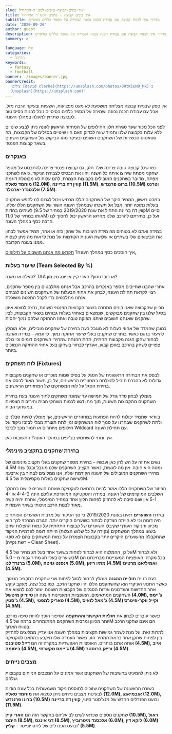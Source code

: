 ```yaml
---
slug: איך-בונים-קבוצה-טיפים-למנג'ר-המתחיל
title: איך בונים קבוצה - טיפים למנג'ר המתחיל
subtitle: מדריך איך לבנות קבוצה עם עבודת הכנה נכונה ושמירה על מספר כללים בסיסיים
date: '2020-09-26'
author: guest
description: מדריך איך לבנות קבוצה עם עבודת הכנה נכונה ושמירה על מספר כללים בסיסיים
summery: >

language: he
categories:
  - הדרכה
keywords:
  - fantasy
  - football
banner: ./images/banner.jpg
bannerCredit:
  'צילום [david clarke](https://unsplash.com/photos/DRtKiuN9_Mk) ב
  [Unsplash](https://unsplash.com)'
---
```


<p>
  אין ספק שבניית קבוצה מצליחה מושפעת לא מעט מפציעות, השעיות ובעיקר הרבה מזל, אבל
  עם עבודת הכנה נכונה ושמירה על מספר כללים בסיסיים נוכל לבנות בסיס טוב לקבוצה
  שתרוץ למעלה במהלך העונה.
</p>
<p>
  לפני הכל נזכור שעד סגירת חלון החילופים של המחזור הראשון לעונה ניתן לבצע
  שינויים ללא עלות בקבוצה שלנו ותמיד שווה לבדוק האם היו שינויים בסגלים של
  הקבוצות, מה סטאטוס הכשירות של השחקנים השונים ובעיקר מהו הביקוש של השחקנים
  השונים בשאר קבוצות הפנטזי.
</p>
<h3>באנקרים</h3>
<p>
  כמו שכל קבוצה טובה צריכה שלד חזק, גם קבוצת פנטזי צריכה להתבסס על מספר שחקני
  מפתח שירוצו איתה כל השנה ויהוו את הבסיס לצבירת הניקוד. כיאה לשחקני מפתח, מדובר
  בשחקנים המובילים בקבוצות הצמרת, להם עלות לא מבוטלת דוגמת
  <strong>
  מוחמד סאלח (12.0M)</strong>, <strong>
  קווין דה בריינה (11.5M)</strong>, <strong>
  ברונו פרננדש (10.5M)</strong> ו<strong>טרנט אלכסנדר-ארנולד (7.5M)</strong>.
</p>
<p>
  במבט ראשון, המחיר היקר של השחקנים הללו מרתיע ויכול לגרום לנו לחפש שחקנים בעלות
  נמוכה יותר, אבל אל תשכחו שבמהלך העונה השווי של השחקנים הללו עולה, לעיתים בחדות
  (קווין דה בריינה התחיל את עונת 2019/2020 במחיר של 9.5M וסיים אותו במחיר של
  11.0M) ועל כן, בחירתם להרכב שלנו מהרגע הראשון יכול לחסוך לנו הרבה כסף במהלך
  העונה.
</p>
<p>
  במידה ואתם לא בטוחים מה מידת היציבות של שחקן כזה או אחר, תמיד אפשר לבחון את
  הביצועים שלו בשתיים או שלושת העונות הקודמות על מנת לראות מה ניתן לצפות ממנו
  בעונה הקרובה.
</p>
<p class="comment-link">
  איך חוסכים כסף במהלך העונה?
  <a href="חילופים-ככה-עושים-את-זה-נכון" class="link">תקראו מה אנחנו חושבים על חילופים.</a>
</p>
<h3>שיעור בעלות (Team Selected By %)</h3>
<p>סאלח או מאנה? TAA או רוברטסון? הארי קיין או יונג מין סון?</p>
<p>
  אחרי שהבנו שחייבים מספר באנקרים בהרכב אבל אנחנו מתלבטים בין מספר שחקנים, רצוי
  לקראת תחילת העונה, לבחון את אחוזי הבעלות של השחקנים השונים לגביהם אנחנו
  מתלבטים כדי לקבל החלטה מושכלת.
</p>
<p>
  מכיוון שהקבוצה שאנו בונים מתחרה בשאר הקבוצות הפנטזי השונות, נרצה למצוא איזון
  בסגל שלנו בין שחקנים מבוקשים, שנמצאים באחוזי בעלות גבוהים בשאר הקבוצות, לבין
  שחקנים שאנחנו חושבים שיתנו תפוקה טובה ואחוז ההחזקה שלהם נמוך יחסית.
</p>
<p>
  כמובן שהמדד של אחוזי בעלות לא מוגבל בעת בחירה של שחקנים מובילים, אלא מומלץ
  להיעזר בו גם כאשר בוחרים שחקנים בעלי שיעור אחזקה נמוך. לדוגמא – במידה וארצה
  לבחור שחקן הגנה מקבוצת תחתית, תחת ההנחה שמחירי השחקנים דומים וכי כולם צפויים
  לשחק בהרכב באופן קבוע, אעדיף לבחור בשחקן בעל אחוזי ההחזקה הנמוכים ביותר.
</p>
<h3>לוח משחקים (Fixtures)</h3>
<p>
  לבסס את הבחירה הראשונית של הסגל על בסיס שמות מוכרים או שחקנים מקבוצות גדולות
  לא בהכרח תוביל להצלחה במחזורים הראשונים, על כן, חשוב מאוד לבסס את בחירת הסגל
  על לוח המשחקים של המחזורים הראשונים.
</p>
<p>
  מומלץ לבחון סדר גודל של חמישה עד שמונה משחקים לתוך העונה בעת בחירת השחקנים
  מהקבוצות השונות, תוך מתן דגש לכמות משחקי הבית והיריבות הצפויות במשחקי הבית.
</p>
<p>
  בוודאי שתמיד יכולות להיות הפתעות במחזורים הראשונים, אך מומלץ להיות סבלניים
  ולתת לשחקנים שבחרנו על סמך לוח המשחקים זמן לתת תוצרת מבלי לבזבז ניקוד על
  חילופים מיותרים או חמור מכך לבזבז Wildcard עם תחילת העונה.
</p>
<p class="comment-link">
  איך ומתי להשתמש בצ'יפים במהלך העונה? <span class="link">התשובות כאן.</span>
</p>
<h3>בחירת שחקנים בתקציב מינימלי</h3>
<p>
  נשים את זה על השולחן כאן ועכשיו – בחירת מספר שחקנים בעלי תקציב מינימום של 4.5M
  ומטה היא חובה. אין מה לעשות, כאשר תקציב השחקנים שלנו מוגבל ובכל שנה מחירי
  השחקנים המובילים של העונה הקודמת עולה, אנו ממליצים לבחור בין ארבעה לשישה
  שחקנים בעלות מקסימלית של 4.5M.
</p>
<p>
  הפיזור של השחקנים הללו אמור להיות בהתאם לטקטיקה שאתם חושבים ליישם במהלך השלבים
  המוקדמים של העונה. במידה והטקטיקה המועדפת עליכם הינה 4-4-2 או 4-5-1 אין שום
  סיבה לא להחזיק לפחות חלוץ אחד במחיר המינימלי, אחרת יהיה קשה מאוד לבנות הרכב
  איכותי בשאר העמדות.
</p>
<p>
  בגזרת <strong>השוערים</strong> ראינו בעונת 2019/2020 כי סך הניקוד של מרבית
  השוערים הפותחים היה דומה וכי לא הייתה הצדקה לבחור בשוערים היקרים יותר. הגורם
  המרכזי לכך הוא מכיוון והניקוד העודף שקיבלו השוערים של קבוצות התחתית על כמות
  ההצלות שהם ביצעו במהלך המשחקים (נקודה על כל שלוש הצלות) הייתה דומה לפרמיית
  הניקוד שהתקבלה מהשוערים היקרים יותר בקבוצות הצמרת על כמות המשחקים בהם לא ספגו
  (רשת נקייה – Clean Sheet).
</p>
<p>
  על כן, ההמלצה היא לבחור לפחות בשוער אחד בעל תג מחיר של 4.5M ולא לבחור בשוערים
  בעלי תג מחיר גבוה מ – 5.0M בכל מקרה. האופציות המעניינות מבחינתנו הם
  <strong
    >ברנרד לנו (5.0M), וינסנט גויטה (5.0M), מתיו ריאן (4.5M) ואמיליאנו מרטינז
    (4.5M).</strong
  >
</p>
<p>
  בעת בניית <strong>חוליית ההגנה</strong> מומלץ לבחור לסגל לפחות שני שחקנים
  בתקציב הנמוך, כאשר התנאי העיקרי הוא שהשחקנים הללו יהיו שחקני הרכב. כמו בכל
  שנה, מעקב עיקש אחר החדשות והעדכונים אודות הסגלים של הקבוצות השונות יעזור לכם
  למצוא את השחקנים המתאימים. האופציות המעניינות השנה הן
  <strong>טייריק מיטשל</strong>
  <strong
    >(4.0M), ג'יימס ג'סטין (4.5M), טאריק למפטי (4.5M), ג'מאל לואיס (4.5M) וקייל
    ווקר-פיטרס (4.5M).</strong
  >
</p>
<p>
  כאשר עוברים לבחון את <strong> חוליות הקישור וההתקפה</strong> הסיפור הופך להיות
  טיפה מורכב יותר מכיוון ומרבית השחקנים המתומחרים ברמה של 4.5M הם אינם שחקני
  הרכב בטווח הארוך.<br />למרות זאת, על מנת לשמר גמישות תקציבית במהלך העונה אנו
  עדיין ממליצים להחזיק בין לפחות שחקן אחד ברמת המחיר הזו, כאשר העמדה שלו תיקבע
  בהתאם לטקטיקה אותה אתם בוחרים. האופציות האפשריות במקרה זה הם
  <strong
    >דייל סטיבנס (4.5M), אייב ביסומה (4.5M), ג'יימס מקארתי (4.5M) וריאן ברוסטר
    (4.5M).</strong
  >
</p>
<h3>מצבים נייחים</h3>
<p>
  לא ניתן להמעיט בחשיבות של השחקנים אשר אמונים על המצבים הנייחים בקבוצות שלהם.
</p>
<p>
  בשורה הראשונה של השחקנים שזוכים לתוספת ניקוד משמעותית בכל עונה הודות לבעיטת
  מצבים נייחים ניתן למצוא את
  <strong>מוחמד סאלח (12.0M), אובמיאנג (12.0M), ברונו פרננדש (10.5M)</strong>
  ובועט הפנדלים החדש של מנצ'סטר סיטי, <strong>קווין דה בריינה (11.5M).</strong>
</p>
<p>
  שחקנים נוספים שכדאי לשים לב אליהם בהקשר הזה הם
  <strong
    >הארי קיין (10.5M), ראול חימנז (8.5M), דני אינגס (8.5M), אלכסנד מיטרוביץ
    (6.0M), לוקא דין (6.0M)</strong
  >
  ובועט הפנדלים של לידס יונייטד - <strong>קליץ' (5.5M)</strong>.
</p>
